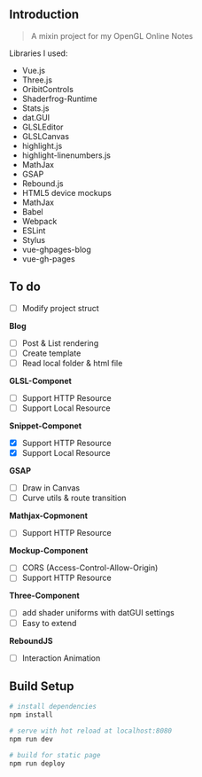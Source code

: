 ## Introduction

> A mixin project for my OpenGL Online Notes

Libraries I used:

* Vue.js
* Three.js
* OribitControls
* Shaderfrog-Runtime
* Stats.js
* dat.GUI
* GLSLEditor
* GLSLCanvas
* highlight.js
* highlight-linenumbers.js
* MathJax
* GSAP
* Rebound.js
* HTML5 device mockups
* MathJax
* Babel 
* Webpack
* ESLint
* Stylus
* vue-ghpages-blog
* vue-gh-pages

## To do

- [ ] Modify project struct

**Blog**

- [ ] Post & List rendering
- [ ] Create template
- [ ] Read local folder & html file

**GLSL-Componet**

- [ ] Support HTTP Resource
- [ ] Support Local Resource

**Snippet-Componet**

- [x] Support HTTP Resource
- [x] Support Local Resource

**GSAP**

- [ ] Draw in Canvas
- [ ] Curve utils & route transition

**Mathjax-Copmonent**

- [ ] Support HTTP Resource

**Mockup-Component**

- [ ] CORS (Access-Control-Allow-Origin)
- [ ] Support HTTP Resource

**Three-Component**

- [ ] add shader uniforms with datGUI settings
- [ ] Easy to extend

**ReboundJS**

- [ ] Interaction Animation


## Build Setup

``` bash
# install dependencies
npm install

# serve with hot reload at localhost:8080
npm run dev

# build for static page
npm run deploy
```
